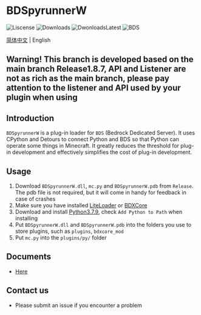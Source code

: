 ﻿# BDSpyrunnerW

![Liscense](https://img.shields.io/github/license/WillowSauceR/BDSpyrunnerW)
![Downloads](https://img.shields.io/github/downloads/WillowSauceR/BDSpyrunnerW/total)
![DwonloadsLatest](https://img.shields.io/github/downloads/WillowSauceR/BDSpyrunnerW/latest/total)
![BDS](https://img.shields.io/badge/BDS-1.19.61.01-blue)

[简体中文](README.md) | English

## Warning! This branch is developed based on the main branch Release1.8.7, API and Listener are not as rich as the main branch, please pay attention to the listener and API used by your plugin when using

## Introduction

``BDSpyrunnerW`` is a plug-in loader for ``BDS`` (Bedrock Dedicated Server).
It uses CPython and Detours to connect Python and BDS so that Python can operate some things in Minecraft.
It greatly reduces the threshold for plug-in development and effectively simplifies the cost of plug-in development.

## Usage

1. Download ``BDSpyrunnerW.dll``, ``mc.py`` and ``BDSpyrunnerW.pdb`` from ``Release``. The pdb file is not required, but it will come in handy for feedback in case of crashes
2. Make sure you have installed [LiteLoader](https://github.com/LiteLDev/LiteLoaderBDS) or [BDXCore](https://github.com/jfishing/BDXCore)
3. Download and install [Python3.7.9](https://www.python.org/ftp/python/3.7.9/python-3.7.9-amd64.exe), check ``Add Python to Path`` when installing
4. Put ``BDSpyrunnerW.dll`` and ``BDSpyrunnerW.pdb`` into the folders you use to store plugins, such as ``plugins``, ``bdxcore_mod``
5. Put ``mc.py`` into the ``plugins/py/`` folder

## Documents

* [Here](https://pyr.jfishing.love/en/)

## Contact us

* Please submit an issue if you encounter a problem
